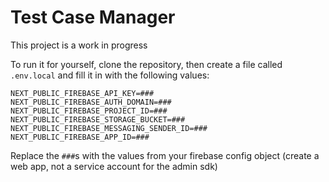 # Test Case Manager

This project is a work in progress

To run it for yourself, clone the repository, then create a file called `.env.local` and fill it in with the following values:
```
NEXT_PUBLIC_FIREBASE_API_KEY=###
NEXT_PUBLIC_FIREBASE_AUTH_DOMAIN=###
NEXT_PUBLIC_FIREBASE_PROJECT_ID=###
NEXT_PUBLIC_FIREBASE_STORAGE_BUCKET=###
NEXT_PUBLIC_FIREBASE_MESSAGING_SENDER_ID=###
NEXT_PUBLIC_FIREBASE_APP_ID=###
```

Replace the `###`s with the values from your firebase config object (create a web app, not a service account for the admin sdk)
